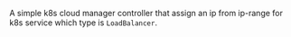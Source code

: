 A simple k8s cloud manager controller that assign an ip from ip-range for k8s service which type is `LoadBalancer`.
